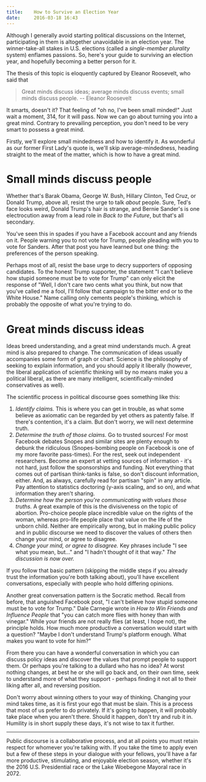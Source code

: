 ```yaml
---
title:    How to Survive an Election Year
date:     2016-03-18 16:43
---
```


Although I generally avoid starting political discussions on the Internet, participating in them is altogether unavoidable in an election year. The winner-take-all stakes in U.S. elections (called a *single-member plurality* system) enflames passions. So, here's your guide to surviving an election year, and hopefully becoming a better person for it.

The thesis of this topic is eloquently captured by Eleanor Roosevelt, who said that

> Great minds discuss ideas; average minds discuss events; small minds discuss people. -- Eleanor Roosevelt

It smarts, doesn't it? That feeling of "oh no, I've been small minded!" Just wait a moment, 314, for it will pass. Now we can go about turning you into a great mind. Contrary to prevailing perception, you don't need to be very smart to possess a great mind.

Firstly, we'll explore small mindedness and how to identify it. As wonderful as our former First Lady's quote is, we'll skip average-mindedness, heading straight to the meat of the matter, which is how to have a great mind.

# Small minds discuss people

Whether that's Barak Obama, George W. Bush, Hillary Clinton, Ted Cruz, or Donald Trump, above all, resist the urge to talk *about* people. Sure, Ted's face looks weird, Donald Trump's hair is strange, and Bernie Sander's is one electrocution away from a lead role in *Back to the Future*, but that's all secondary.

You've seen this in spades if you have a Facebook account and any friends on it. People warning you to not vote for Trump, people pleading with you to vote for Sanders. After that post you have learned but one thing: the preferences of the person speaking.

Perhaps most of all, resist the base urge to decry supporters of opposing candidates. To the honest Trump supporter, the statement "I can't believe how stupid someone must be to vote for Trump" can only elicit the response of "Well, I don't care two cents what you think, but now that you've called me a fool, I'll follow that campaign to the bitter end or to the White House." Name calling only cements people's thinking, which is probably the opposite of what you're trying to do.

# Great minds discuss ideas

Ideas breed understanding, and a great mind understands much. A great mind is also prepared to change. The communication of ideas usually accompanies some form of graph or chart. Science is the philosophy of seeking to explain information, and you should apply it liberally (however, the liberal application of scientific thinking will by no means make you a political liberal, as there are many intelligent, scientifically-minded conservatives as well).

The scientific process in political discourse goes something like this:

1.   *Identify claims.* This is where you can get in trouble, as what some believe as axiomatic can be regarded by yet others as patently false. If there's contention, it's a claim. But don't worry, we will next determine truth.
2.   *Determine the truth of those claims.* Go to trusted sources! For most Facebook debates Snopes and similar sites are plenty enough to debunk the ridiculous (Snopes-bombing people on Facebook is one of my more favorite pass-times). For the rest, seek out independent researchers. Become an expert at vetting sources of information - it's not hard, just follow the sponsorships and funding. Not everything that comes out of partisan think-tanks is false, so don't discount information, either. And, as always, carefully read for partisan "spin" in any article. Pay attention to statistics doctoring (y-axis scaling, and so on), and what information they aren't sharing.
3.   *Determine how the person you're communicating with values those truths.* A great example of this is the divisiveness on the topic of abortion. Pro-choice people place incredible value on the rights of the woman, whereas pro-life people place that value on the life of the unborn child. Neither are empirically wrong, but in making public policy and in public discourse we need to discover the values of others then change your mind, or agree to disagree.
4.   *Change your mind, or agree to disagree.* Key phrases include "I see what you mean, but..." and "I hadn't thought of it that way." *The discussion is now over.*

If you follow that basic pattern (skipping the middle steps if you already trust the information you're both talking about), you'll have excellent conversations, especially with people who hold differing opinions.

Another great conversation pattern is the Socratic method. Recall from before, that anguished Facebook post, "I can't believe how stupid someone must be to vote for Trump." Dale Carnegie wrote in *How to Win Friends and Influence People* that "you can catch more flies with honey than with vinegar." While your friends are not really flies (at least, I hope not), the principle holds. How much more productive a conversation would start with a question? "Maybe I don't understand Trump's platform enough. What makes you want to vote for him?"

From there you can have a wonderful conversation in which you can discuss policy ideas and discover the values that prompt people to support them. Or perhaps you're talking to a dullard who has no idea? At worst nothing changes, at best he or she will go back and, on their own time, seek to understand more of what they support - perhaps finding it not all to their liking after all, and reversing position.

Don't worry about winning others to your way of thinking. Changing your mind takes time, as it is first your ego that must be slain. This is a process that most of us prefer to do privately. If it's going to happen, it will probably take place when you aren't there. Should it happen, don't try and rub it in. Humility is in short supply these days, it's not wise to tax it further.

---

Public discourse is a collaborative process, and at all points you must retain respect for whomever you're talking with. If you take the time to apply even but a few of these steps in your dialogue with your fellows, you'll have a far more productive, stimulating, and enjoyable election season, whether it's the 2016 U.S. Presidential race or the Lake Woebegone Mayoral race in 2072.
